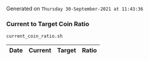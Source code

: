 Generated on `Thursday 30-September-2021 at 11:43:36`

### Current to Target Coin Ratio
`current_coin_ratio.sh`

Date|Current|Target|Ratio
---|---|---|---
